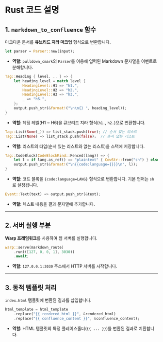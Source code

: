 # Rust 코드 설명

## 1. `markdown_to_confluence` 함수

마크다운 문서를 **큐브리드 지라 마크업** 형식으로 변환합니다.

```rust
let parser = Parser::new(input);
```

- **역할**: `pulldown_cmark`의 `Parser`를 이용해 입력된 Markdown 문자열을 이벤트로 분해합니다.

```rust
Tag::Heading { level, .. } => {
    let heading_level = match level {
        HeadingLevel::H1 => "h1.",
        HeadingLevel::H2 => "h2.",
        HeadingLevel::H3 => "h3.",
        _ => "h6.",
    };
    output.push_str(&format!("\n\n{} ", heading_level));
}
```

- **역할**: 헤딩 레벨(H1 ~ H6)을 큐브리드 지라 형식(`h1.`, `h2.`)으로 변환합니다.

```rust
Tag::List(Some(_)) => list_stack.push(true); // 순서 있는 리스트
Tag::List(None) => list_stack.push(false);  // 순서 없는 리스트
```

- **역할**: 리스트의 타입(순서 있는 리스트와 없는 리스트)을 스택에 저장합니다.

```rust
Tag::CodeBlock(CodeBlockKind::Fenced(lang)) => {
    let l = if lang.as_ref() == "plaintext" { CowStr::from("sh") } else { lang };
    output.push_str(&format!("\n{{code:language={}}}\n", l));
}
```

- **역할**: 코드 블록을 `{code:language=LANG}` 형식으로 변환합니다. 기본 언어는 `sh`로 설정됩니다.

```rust
Event::Text(text) => output.push_str(&text);
```

- **역할**: 텍스트 내용을 결과 문자열에 추가합니다.

---

## 2. 서버 실행 부분

**Warp 프레임워크**를 사용하여 웹 서버를 실행합니다.

```rust
warp::serve(markdown_route)
    .run(([127, 0, 0, 1], 3030))
    .await;
```

- **역할**: `127.0.0.1:3030` 주소에서 HTTP 서버를 시작합니다.

---

## 3. 동적 템플릿 처리

`index.html` 템플릿에 변환된 결과를 삽입합니다.

```rust
html_template = html_template
    .replace("{{ rendered_html }}", &rendered_html)
    .replace("{{ confluence_content }}", &confluence_content);
```

- **역할**: HTML 템플릿의 특정 플레이스홀더(`{{ ... }}`)를 변환된 결과로 치환합니다.
